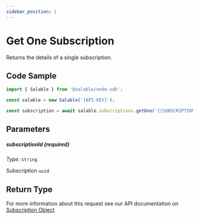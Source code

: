 ```yaml
---
sidebar_position: 1
---
```


# Get One Subscription

Returns the details of a single subscription.

## Code Sample

```typescript
import { Salable } from '@salable/node-sdk';

const salable = new Salable('{API-KEY}');

const subscription = await salable.subscriptions.getOne('{{SUBSCRIPTION_UUID}}');
```

## Parameters

##### subscriptionId (_required_)

_Type:_ `string`

Subscription `uuid`

## Return Type

For more information about this request see our API documentation on [Subscription Object](https://docs.salable.app/api#tag/Subscriptions/operation/getSubscriptionByUuid)
